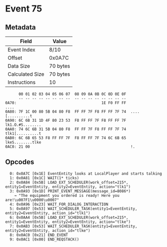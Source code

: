 # Event 75

## Metadata

| Field           | Value    |
|-----------------|----------|
| Event Index     | 8/10     |
| Offset          | 0x0A7C   |
| Data Size       | 70 bytes |
| Calculated Size | 70 bytes |
| Instructions    | 10       |

```
      00 01 02 03 04 05 06 07  08 09 0A 0B 0C 0D 0E 0F
      -- -- -- -- -- -- -- --  -- -- -- -- -- -- -- --
0A70:                                      1E F0 FF FF              ....
0A80: 7F 1C 00 80 5B 04 80 F8  FF FF 7F F8 FF FF 7F 74  ....[..........t
0A90: 6C 6B 31 1D 4F 80 23 53  F8 FF FF 7F F8 FF FF 7F  lk1.O.#S........
0AA0: 74 6C 6B 31 5B 04 80 F8  FF FF 7F F8 FF FF 7F 74  tlk1[..........t
0AB0: 6C 6B 65 53 F8 FF FF 7F  F8 FF FF 7F 74 6C 6B 65  lkeS........tlke
0AC0: 21 00                                             !.              
```

## Opcodes

```
  0: 0x0A7C [0x1E] EventEntity looks at LocalPlayer and starts talking
  1: 0x0A81 [0x1C] WAIT(1* ticks)
  2: 0x0A84 [0x5B] LOAD_EXT_SCHEDULER(work_offset=215*, entity1=EventEntity, entity2=EventEntity, action="tlk1")
  3: 0x0A93 [0x1D] PRINT_EVENT_MESSAGE(message_id=8086*)
    → "The equipment you ordered is ready! Here you are!\u007F1\u0000\u0007"
  4: 0x0A96 [0x23] WAIT_FOR_DIALOG_INTERACTION
  5: 0x0A97 [0x53] WAIT_SCHEDULER_TASK(entity1=EventEntity, entity2=EventEntity, action_id="tlk1")
  6: 0x0AA4 [0x5B] LOAD_EXT_SCHEDULER(work_offset=215*, entity1=EventEntity, entity2=EventEntity, action="tlke")
  7: 0x0AB3 [0x53] WAIT_SCHEDULER_TASK(entity1=EventEntity, entity2=EventEntity, action_id="tlke")
  8: 0x0AC0 [0x21] END_EVENT
  9: 0x0AC1 [0x00] END_REQSTACK()
```

